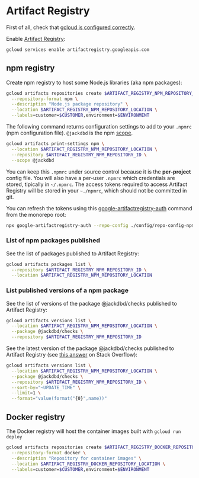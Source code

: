 # Artifact Registry

First of all, check that [gcloud is configured correctly](./gcloud-configuration.md).

Enable [Artifact Registry](https://cloud.google.com/artifact-registry):

```sh
gcloud services enable artifactregistry.googleapis.com
```

## npm registry

Create npm registry to host some Node.js libraries (aka npm packages):

```sh
gcloud artifacts repositories create $ARTIFACT_REGISTRY_NPM_REPOSITORY_ID \
  --repository-format npm \
  --description "Node.js package repository" \
  --location $ARTIFACT_REGISTRY_NPM_REPOSITORY_LOCATION \
  --labels=customer=$CUSTOMER,environment=$ENVIRONMENT
```

The following command returns configuration settings to add to your `.npmrc` (npm configuration file). `@jackdbd` is the npm [scope](https://docs.npmjs.com/about-scopes).

```sh
gcloud artifacts print-settings npm \
  --location $ARTIFACT_REGISTRY_NPM_REPOSITORY_LOCATION \
  --repository $ARTIFACT_REGISTRY_NPM_REPOSITORY_ID \
  --scope @jackdbd
```

You can keep this `.npmrc` under source control because it is the **per-project** config file. You will also have a per-user `.npmrc` which credentials are stored, tipically in `~/.npmrc`. The access tokens required to access Artifact Registry will be stored in your `~./npmrc`, which should not be committed in git.

You can refresh the tokens using this [google-artifactregistry-auth](https://github.com/GoogleCloudPlatform/artifact-registry-npm-tools#readme) command from the monorepo root:

```sh
npx google-artifactregistry-auth --repo-config ./config/repo-config-npmrc-artifact-registry
```

### List of npm packages published

See the list of packages published to Artifact Registry:

```sh
gcloud artifacts packages list \
  --repository $ARTIFACT_REGISTRY_NPM_REPOSITORY_ID \
  --location $ARTIFACT_REGISTRY_NPM_REPOSITORY_LOCATION
```

### List published versions of a npm package

See the list of versions of the package @jackdbd/checks published to Artifact Registry:

```sh
gcloud artifacts versions list \
  --location $ARTIFACT_REGISTRY_NPM_REPOSITORY_LOCATION \
  --package @jackdbd/checks \
  --repository $ARTIFACT_REGISTRY_NPM_REPOSITORY_ID
```

See the latest version of the package @jackdbd/checks published to Artifact Registry (see [this answer](https://stackoverflow.com/questions/72130466/how-to-get-latest-version-of-an-image-from-artifact-registry) on Stack Overflow):

```sh
gcloud artifacts versions list \
  --location $ARTIFACT_REGISTRY_NPM_REPOSITORY_LOCATION \
  --package @jackdbd/checks \
  --repository $ARTIFACT_REGISTRY_NPM_REPOSITORY_ID \
  --sort-by="~UPDATE_TIME" \
  --limit=1 \
  --format="value(format("{0}",name))"
```

## Docker registry

The Docker registry will host the container images built with `gcloud run deploy`

```sh
gcloud artifacts repositories create $ARTIFACT_REGISTRY_DOCKER_REPOSITORY_ID \
  --repository-format docker \
  --description "Repository for container images" \
  --location $ARTIFACT_REGISTRY_DOCKER_REPOSITORY_LOCATION \
  --labels=customer=$CUSTOMER,environment=$ENVIRONMENT
```
